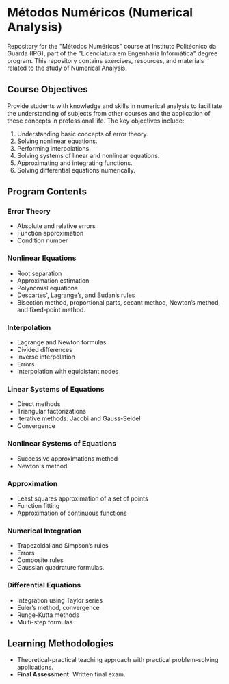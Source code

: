 # Métodos Numéricos (Numerical Analysis)
Repository for the "Métodos Numéricos" course at Instituto Politécnico da Guarda (IPG), part of the "Licenciatura em Engenharia Informática" degree program. This repository contains exercises, resources, and materials related to the study of Numerical Analysis.

## Course Objectives
Provide students with knowledge and skills in numerical analysis to facilitate the understanding of subjects from other courses and the application of these concepts in professional life. The key objectives include:
1. Understanding basic concepts of error theory.
2. Solving nonlinear equations.
3. Performing interpolations.
4. Solving systems of linear and nonlinear equations.
5. Approximating and integrating functions.
6. Solving differential equations numerically.

## Program Contents
### Error Theory
- Absolute and relative errors
- Function approximation
- Condition number

### Nonlinear Equations
- Root separation
- Approximation estimation
- Polynomial equations
- Descartes', Lagrange’s, and Budan’s rules
- Bisection method, proportional parts, secant method, Newton’s method, and fixed-point method.

### Interpolation
- Lagrange and Newton formulas
- Divided differences
- Inverse interpolation
- Errors
- Interpolation with equidistant nodes

### Linear Systems of Equations
- Direct methods
- Triangular factorizations
- Iterative methods: Jacobi and Gauss-Seidel
- Convergence

### Nonlinear Systems of Equations
- Successive approximations method
- Newton's method

### Approximation
- Least squares approximation of a set of points
- Function fitting
- Approximation of continuous functions

### Numerical Integration
- Trapezoidal and Simpson’s rules
- Errors
- Composite rules
- Gaussian quadrature formulas.

### Differential Equations
- Integration using Taylor series
- Euler’s method, convergence
- Runge-Kutta methods
- Multi-step formulas

## Learning Methodologies
- Theoretical-practical teaching approach with practical problem-solving applications.
- **Final Assessment:** Written final exam.
